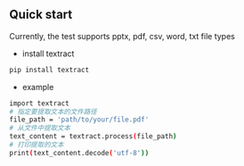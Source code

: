 ## Quick start
Currently, the test supports pptx, pdf, csv, word, txt file types
* install textract
```bash
pip install textract
```
* example
```bash
import textract
# 指定要提取文本的文件路径
file_path = 'path/to/your/file.pdf'
# 从文件中提取文本
text_content = textract.process(file_path)
# 打印提取的文本
print(text_content.decode('utf-8'))
```


